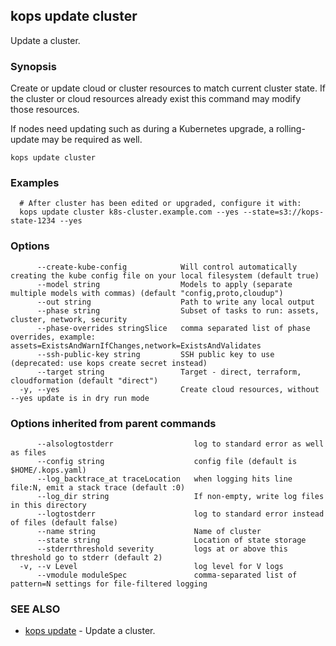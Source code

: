 
<!--- This file is automatically generated by make gen-cli-docs; changes should be made in the go CLI command code (under cmd/kops) -->

## kops update cluster

Update a cluster.

### Synopsis


Create or update cloud or cluster resources to match current cluster state.  If the cluster or cloud resources already exist this command may modify those resources. 

If nodes need updating such as during a Kubernetes upgrade, a rolling-update may be required as well.

```
kops update cluster
```

### Examples

```
  # After cluster has been edited or upgraded, configure it with:
  kops update cluster k8s-cluster.example.com --yes --state=s3://kops-state-1234 --yes
```

### Options

```
      --create-kube-config            Will control automatically creating the kube config file on your local filesystem (default true)
      --model string                  Models to apply (separate multiple models with commas) (default "config,proto,cloudup")
      --out string                    Path to write any local output
      --phase string                  Subset of tasks to run: assets, cluster, network, security
      --phase-overrides stringSlice   comma separated list of phase overrides, example: assets=ExistsAndWarnIfChanges,network=ExistsAndValidates
      --ssh-public-key string         SSH public key to use (deprecated: use kops create secret instead)
      --target string                 Target - direct, terraform, cloudformation (default "direct")
  -y, --yes                           Create cloud resources, without --yes update is in dry run mode
```

### Options inherited from parent commands

```
      --alsologtostderr                  log to standard error as well as files
      --config string                    config file (default is $HOME/.kops.yaml)
      --log_backtrace_at traceLocation   when logging hits line file:N, emit a stack trace (default :0)
      --log_dir string                   If non-empty, write log files in this directory
      --logtostderr                      log to standard error instead of files (default false)
      --name string                      Name of cluster
      --state string                     Location of state storage
      --stderrthreshold severity         logs at or above this threshold go to stderr (default 2)
  -v, --v Level                          log level for V logs
      --vmodule moduleSpec               comma-separated list of pattern=N settings for file-filtered logging
```

### SEE ALSO
* [kops update](kops_update.md)	 - Update a cluster.

